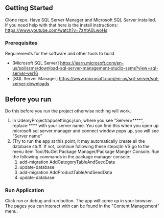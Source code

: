 ## Getting Started

Clone repo.
Have SQL Server Manager and Microsoft SQL Server installed. If you need help with that here is the install instructions: 
https://www.youtube.com/watch?v=7zXtA0LwoHs


### Prerequisites

Requirements for the software and other tools to build
- [Microsoft SQL Server] https://learn.microsoft.com/en-us/sql/ssms/download-sql-server-management-studio-ssms?view=sql-server-ver16
- [SQL Server Manager] https://www.microsoft.com/en-us/sql-server/sql-server-downloads

## Before you run

Do this before you run the project otherwise nothing will work.
1. In UdemyProject/appsettings.json, where you see "Server=****", replace **** with your server name. You can find this when you open up microsoft sql server manager and connect window pops up, you will see "Server name"
2. (Try to run the app at this point, it may automatically create all the database stuff. If not, continue following these steps)In VS go to the menu item Tool/NuGet Package Manager/Package Manger Console. Run the following commands in the package manager console:
   1. add-migration AddCategoryTableAndSeedData
   2. update-database
   3. add-migration AddProductTableAndSeedData
   4. update-database


### Run Application

Click run or debug and run button. The app will come up in your browser. The pages you can interact with can be found in the "Content Management" menu.
